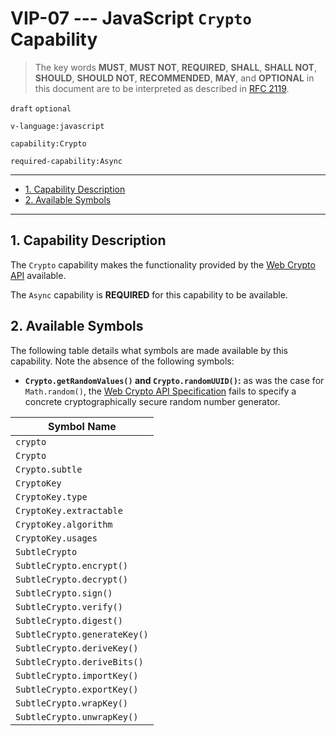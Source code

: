 <!-- markdownlint-disable MD043 -->

# VIP-07 --- JavaScript `Crypto` Capability

> The key words **MUST**, **MUST NOT**, **REQUIRED**, **SHALL**, **SHALL NOT**, **SHOULD**, **SHOULD NOT**, **RECOMMENDED**, **MAY**, and **OPTIONAL** in this document are to be interpreted as described in [RFC 2119](https://www.rfc-editor.org/rfc/rfc2119.txt).

`draft` `optional`

`v-language:javascript`

`capability:Crypto`

`required-capability:Async`

---

- [1. Capability Description](#1-capability-description)
- [2. Available Symbols](#2-available-symbols)

---

## 1. Capability Description

The `Crypto` capability makes the functionality provided by the [Web Crypto API](https://developer.mozilla.org/en-US/docs/Web/API/Web_Crypto_API) available.

The `Async` capability is **REQUIRED** for this capability to be available.

## 2. Available Symbols

The following table details what symbols are made available by this capability.
Note the absence of the following symbols:

- **`Crypto.getRandomValues()` and `Crypto.randomUUID()`:** as was the case for `Math.random()`, the [Web Crypto API Specification](https://w3c.github.io/webcrypto/#crypto-interface) fails to specify a concrete cryptographically secure random number generator.

| Symbol Name                  |
| ---------------------------- |
| `crypto`                     |
| `Crypto`                     |
| `Crypto.subtle`              |
| `CryptoKey`                  |
| `CryptoKey.type`             |
| `CryptoKey.extractable`      |
| `CryptoKey.algorithm`        |
| `CryptoKey.usages`           |
| `SubtleCrypto`               |
| `SubtleCrypto.encrypt()`     |
| `SubtleCrypto.decrypt()`     |
| `SubtleCrypto.sign()`        |
| `SubtleCrypto.verify()`      |
| `SubtleCrypto.digest()`      |
| `SubtleCrypto.generateKey()` |
| `SubtleCrypto.deriveKey()`   |
| `SubtleCrypto.deriveBits()`  |
| `SubtleCrypto.importKey()`   |
| `SubtleCrypto.exportKey()`   |
| `SubtleCrypto.wrapKey()`     |
| `SubtleCrypto.unwrapKey()`   |

